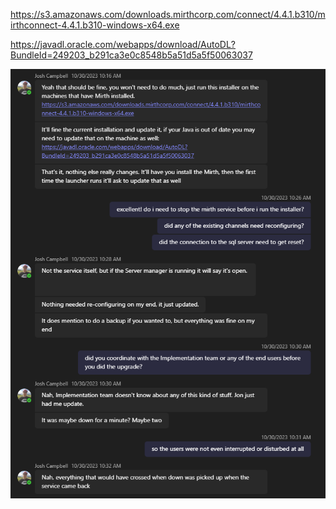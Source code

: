https://s3.amazonaws.com/downloads.mirthcorp.com/connect/4.4.1.b310/mirthconnect-4.4.1.b310-windows-x64.exe

https://javadl.oracle.com/webapps/download/AutoDL?BundleId=249203_b291ca3e0c8548b5a51d5a5f50063037

![image.png](/.attachments/image-2f0246aa-33fa-40b3-aa1b-cd88789fc6ca.png)
